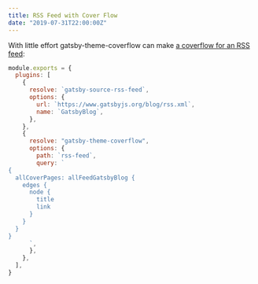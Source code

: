 ```yaml
---
title: RSS Feed with Cover Flow
date: "2019-07-31T22:00:00Z"
---
```


With little effort gatsby-theme-coverflow can make [a coverflow for an
RSS feed](/rss-feed/):

```js
module.exports = {
  plugins: [
    {
      resolve: `gatsby-source-rss-feed`,
      options: {
        url: `https://www.gatsbyjs.org/blog/rss.xml`,
        name: `GatsbyBlog`,
      },
    },
    {
      resolve: "gatsby-theme-coverflow",
      options: {
        path: `rss-feed`,
        query: `
{
  allCoverPages: allFeedGatsbyBlog {
    edges {
      node {
        title
        link
      }
    } 
  }
}
      `,
      },
    },
  ],
}
```


